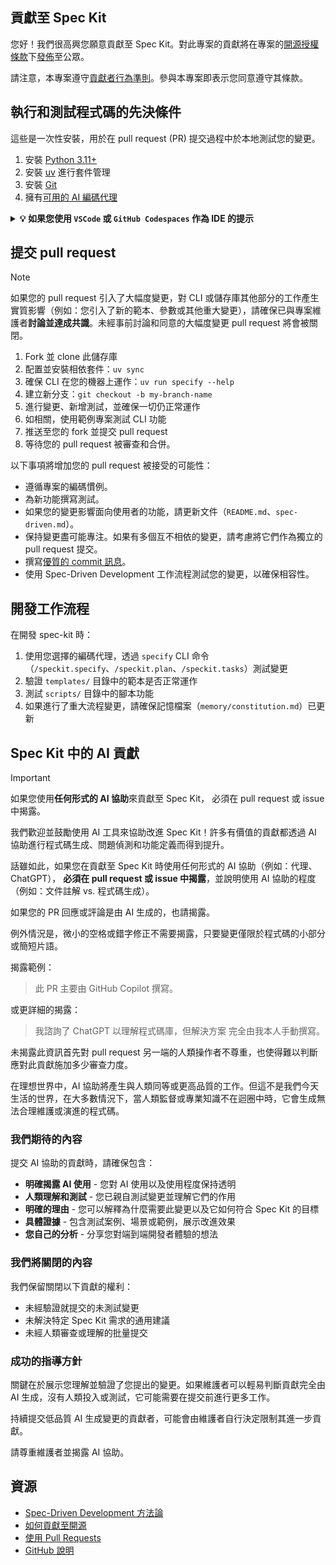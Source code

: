 ## 貢獻至 Spec Kit

您好！我們很高興您願意貢獻至 Spec Kit。對此專案的貢獻將在專案的[開源授權條款](https://github.com/github/spec-kit/blob/main/LICENSE)下[發佈](https://help.github.com/articles/github-terms-of-service/#6-contributions-under-repository-license)至公眾。

請注意，本專案遵守[貢獻者行為準則](https://github.com/github/spec-kit/blob/main/CODE_OF_CONDUCT.md)。參與本專案即表示您同意遵守其條款。

## 執行和測試程式碼的先決條件

這些是一次性安裝，用於在 pull request (PR) 提交過程中於本地測試您的變更。

1. 安裝 [Python 3.11+](https://www.python.org/downloads/)
1. 安裝 [uv](https://docs.astral.sh/uv/) 進行套件管理
1. 安裝 [Git](https://git-scm.com/downloads)
1. 擁有[可用的 AI 編碼代理](README.md#-supported-ai-agents)

<details>
<summary><b>💡 如果您使用 <code>VSCode</code> 或 <code>GitHub Codespaces</code> 作為 IDE 的提示</b></summary>

<br>

假設您的機器已安裝 [Docker](https://docker.com)，您可以透過這個 [VSCode 擴充套件](https://marketplace.visualstudio.com/items?itemName=ms-vscode-remote.remote-containers)使用 [Dev Containers](https://containers.dev)，輕鬆設定您的開發環境，得益於專案根目錄的 `.devcontainer/devcontainer.json` 檔案，上述工具已經安裝並配置完成。

使用方式：

- 檢出此儲存庫
- 使用 VSCode 開啟
- 開啟[命令選擇區](https://code.visualstudio.com/docs/getstarted/userinterface#_command-palette)並選擇「Dev Containers: Open Folder in Container...」

在 [GitHub Codespaces](https://github.com/features/codespaces) 上更加簡單，因為它會在開啟 codespace 時自動使用 `.devcontainer/devcontainer.json`。

</details>

## 提交 pull request

>[!NOTE]
>如果您的 pull request 引入了大幅度變更，對 CLI 或儲存庫其他部分的工作產生實質影響（例如：您引入了新的範本、參數或其他重大變更），請確保已與專案維護者**討論並達成共識**。未經事前討論和同意的大幅度變更 pull request 將會被關閉。

1. Fork 並 clone 此儲存庫
1. 配置並安裝相依套件：`uv sync`
1. 確保 CLI 在您的機器上運作：`uv run specify --help`
1. 建立新分支：`git checkout -b my-branch-name`
1. 進行變更、新增測試，並確保一切仍正常運作
1. 如相關，使用範例專案測試 CLI 功能
1. 推送至您的 fork 並提交 pull request
1. 等待您的 pull request 被審查和合併。

以下事項將增加您的 pull request 被接受的可能性：

- 遵循專案的編碼慣例。
- 為新功能撰寫測試。
- 如果您的變更影響面向使用者的功能，請更新文件（`README.md`、`spec-driven.md`）。
- 保持變更盡可能專注。如果有多個互不相依的變更，請考慮將它們作為獨立的 pull request 提交。
- 撰寫[優質的 commit 訊息](http://tbaggery.com/2008/04/19/a-note-about-git-commit-messages.html)。
- 使用 Spec-Driven Development 工作流程測試您的變更，以確保相容性。

## 開發工作流程

在開發 spec-kit 時：

1. 使用您選擇的編碼代理，透過 `specify` CLI 命令（`/speckit.specify`、`/speckit.plan`、`/speckit.tasks`）測試變更
2. 驗證 `templates/` 目錄中的範本是否正常運作
3. 測試 `scripts/` 目錄中的腳本功能
4. 如果進行了重大流程變更，請確保記憶檔案（`memory/constitution.md`）已更新

## Spec Kit 中的 AI 貢獻

> [!IMPORTANT]
>
> 如果您使用**任何形式的 AI 協助**來貢獻至 Spec Kit，
> 必須在 pull request 或 issue 中揭露。

我們歡迎並鼓勵使用 AI 工具來協助改進 Spec Kit！許多有價值的貢獻都透過 AI 協助進行程式碼生成、問題偵測和功能定義而得到提升。

話雖如此，如果您在貢獻至 Spec Kit 時使用任何形式的 AI 協助（例如：代理、ChatGPT），
**必須在 pull request 或 issue 中揭露**，並說明使用 AI 協助的程度（例如：文件註解 vs. 程式碼生成）。

如果您的 PR 回應或評論是由 AI 生成的，也請揭露。

例外情況是，微小的空格或錯字修正不需要揭露，只要變更僅限於程式碼的小部分或簡短片語。

揭露範例：

> 此 PR 主要由 GitHub Copilot 撰寫。

或更詳細的揭露：

> 我諮詢了 ChatGPT 以理解程式碼庫，但解決方案
> 完全由我本人手動撰寫。

未揭露此資訊首先對 pull request 另一端的人類操作者不尊重，也使得難以判斷應對此貢獻施加多少審查力度。

在理想世界中，AI 協助將產生與人類同等或更高品質的工作。但這不是我們今天生活的世界，在大多數情況下，當人類監督或專業知識不在迴圈中時，它會生成無法合理維護或演進的程式碼。

### 我們期待的內容

提交 AI 協助的貢獻時，請確保包含：

- **明確揭露 AI 使用** - 您對 AI 使用以及使用程度保持透明
- **人類理解和測試** - 您已親自測試變更並理解它們的作用
- **明確的理由** - 您可以解釋為什麼需要此變更以及它如何符合 Spec Kit 的目標
- **具體證據** - 包含測試案例、場景或範例，展示改進效果
- **您自己的分析** - 分享您對端到端開發者體驗的想法

### 我們將關閉的內容

我們保留關閉以下貢獻的權利：

- 未經驗證就提交的未測試變更
- 未解決特定 Spec Kit 需求的通用建議
- 未經人類審查或理解的批量提交

### 成功的指導方針

關鍵在於展示您理解並驗證了您提出的變更。如果維護者可以輕易判斷貢獻完全由 AI 生成，沒有人類投入或測試，它可能需要在提交前進行更多工作。

持續提交低品質 AI 生成變更的貢獻者，可能會由維護者自行決定限制其進一步貢獻。

請尊重維護者並揭露 AI 協助。

## 資源

- [Spec-Driven Development 方法論](/guide/spec-driven)
- [如何貢獻至開源](https://opensource.guide/how-to-contribute/)
- [使用 Pull Requests](https://help.github.com/articles/about-pull-requests/)
- [GitHub 說明](https://help.github.com)
